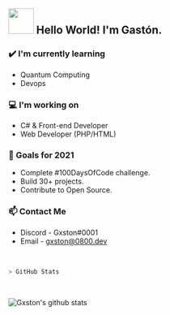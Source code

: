 ## <img src="https://raw.githubusercontent.com/alexnaiman/alexnaiman/master/resources/Confused_Dog.gif" height="50px" />  Hello World! I'm Gastón.


### ✔️ I'm currently learning
- Quantum Computing
- Devops

### 💻 I'm working on
- C# & Front-end Developer
- Web Developer (PHP/HTML)

### 🌱 Goals for 2021
- Complete #100DaysOfCode challenge.
- Build 30+ projects.
- Contribute to Open Source.

### 📫 Contact Me
- Discord - Gxston#0001
- Email - gxston@0800.dev

<br>

````bash
> GitHub Stats
````
<br>

![Gxston's github stats](https://github-readme-stats.vercel.app/api?username=gxston&show_icons=false&theme=radical)
